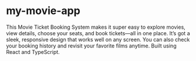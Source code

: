 # my-movie-app
This Movie Ticket Booking System makes it super easy to explore movies, view details, choose your seats, and book tickets—all in one place. It’s got a sleek, responsive design that works well on any screen. You can also check your booking history and revisit your favorite films anytime. Built using React and TypeScript.

